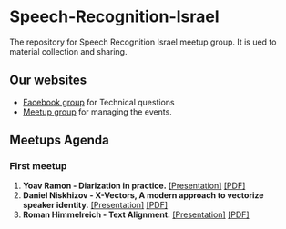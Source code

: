# Speech-Recognition-Israel
The repository for Speech Recognition Israel meetup group. It is ued to material collection and sharing.

## Our websites
* [Facebook group](https://www.facebook.com/groups/461707137729175/) for Technical questions
* [Meetup group](https://www.meetup.com/Speech-Recognition-Israel/) for managing the events.

## Meetups Agenda
### First meetup
1. **Yoav Ramon - Diarization in practice.**
[[Presentation]](Presentations/Meetup_1/Diarization%20in%20Practice.pptx) 
[[PDF]](Presentations/Meetup_1/Diarization%20in%20Practice.pdf)
2. **Daniel Niskhizov - X-Vectors, A modern approach to vectorize speaker identity.**
[[Presentation]](Presentations/Meetup_1/X-Vector%20embedding.pptx) 
[[PDF]](Presentations/Meetup_1/X-Vector%20embedding.pdf)
3. **Roman Himmelreich - Text Alignment.**
[[Presentation]](Presentations/Meetup_1) 
[[PDF]](Presentations/Meetup_1)